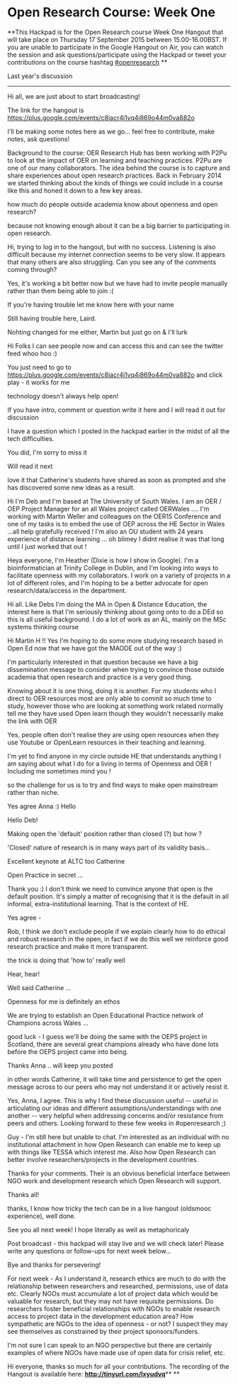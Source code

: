# Open Research Course: Week One 

**This Hackpad is for the Open Research course Week One Hangout that will take place on Thursday 17 September 2015 between 15.00-16.00BST. If you are unable to participate in the Google Hangout on Air, you can watch the session and ask questions/participate using the Hackpad or tweet your contributions on the course hashtag [#openresearch](https://p2pu.hackpad.com/ep/search/?q=%23openresearch) **

Last year's discussion

_____________________________________

Hi all, we are just about to start broadcasting!

The link for the hangout is [](https://plus.google.com/events/c8iacr4j1vq4i869o44m0va882o)https://plus.google.com/events/c8iacr4j1vq4i869o44m0va882o

I'll be making some notes here as we go...  feel free to contribute, make notes, ask questions!

Background to the course: OER Research Hub has been working with P2Pu to look at the impact of OER on learning and teaching practices.  P2Pu are one of our many collaborators.  The idea behind the course is to capture and share experiences about open research practices.   Back in February 2014 we started thinking about the kinds of things we could include in a course like this and honed it down to a few key areas.  

how much do people outside academia know about openness and open research?

because not knowing enough about it can be a big barrier to participating in open research.

Hi, trying to log in to the hangout, but with no success. Listening is also difficult because my internet connection seems to be very slow. It appears that many others are also struggling. Can you see any of the comments coming through?

Yes, it's working a bit better now but we have had to invite people manually rather than them being able to join :(

If you're having trouble let me know here with your name

Still having trouble here, Laird.

Nohting changed for me either, Martin but just go on & I'll lurk

Hi Folks I can see people now and can access this and can see the twitter feed whoo hoo :)

You just need to go to [](https://plus.google.com/events/c8iacr4j1vq4i869o44m0va882o)https://plus.google.com/events/c8iacr4j1vq4i869o44m0va882o and click play - it works for me

technology doesn't always help open!

If you have intro, comment or question write it here and I will read it out for discussion

I have a question which I posted in the hackpad earlier in the midst of all the tech difficulties.

You did, I'm sorry to miss it

Will read it next

love it that Catherine's students have shared as soon as prompted and she has discovered some new ideas as a result.

Hi I'm Deb and I'm based at The University of South Wales. I am an OER / OEP Project Manager for an all Wales project called OERWales .... I'm working with Martin Weller and colleagues on the OER15 Conference and one of my tasks is to embed the use of OEP across the HE Sector in Wales ...all help gratefully received ! I'm also an OU student with 24 years experience of distance learning ... oh blimey I didnt realise it was that long until I just worked that out !

Heya everyone, I'm Heather (Dixie is how I show in Google). I'm a bioinformatician at Trinity College in Dublin, and I'm looking into ways to facilitate openness with my collaborators. I work on a variety of projects in a lot of different roles, and I'm hoping to be a better advocate for open research/data/access in the department. 

Hi all. Like Debs I'm doing the MA in Open & Distance Education, the interest here is that I'm seriously thinking about going onto to do a DEd so this is all useful background. I do a lot of work as an AL, mainly on the MSc systems thinking course

Hi Martin  H !! Yes I'm hoping to do some more studying research based in Open Ed now that we have got the MAODE out of the way :)

I'm particularly interested in that question because we have a big dissemination message to consider when trying to convince those outside academia that open research and practice is a very good thing.

Knowing about it is one thing, doing it is another. For my students who I direct to OER resources most are only able to commit so much time to study, however those who are looking at something work related normally tell me they have used Open learn though they wouldn't necessarily make the link with OER

Yes, people often don't realise they are using open resources when they use Youtube or OpenLearn resources in their teaching and learning.

I'm yet to find anyone in my circle outside HE that understands anything I am saying about what I do for a living in terms of Openness and OER ! Including me sometimes mind you !

so the challenge for us is to try and find ways to make open mainstream rather than niche.

Yes agree Anna :) Hello

Hello Deb!

Making open the 'default' position rather than closed (?)  but how ?

'Closed' nature of research is in many ways part of its validity basis... 

Excellent keynote at ALTC too Catherine 

Open Practice in secret ...

Thank you :) I don't think we need to convince anyone that open is the default position. It's simply a matter of recognising that it is the default in all informal, extra-institutional learning. That is the context of HE.

Yes agree - 

Rob, I think we don't exclude people if we explain clearly how to do ethical and robust research in the open, in fact if we do this well we reinforce good research practice and make it more transparent.

the trick is doing that 'how to' really well 

Hear, hear! 

Well said Catherine ...

Openness for me is definitely an ethos 

We are trying to establish an Open Educational Practice network of Champions across Wales ...

good luck - I guess we'll be doing the same with the OEPS project in Scotland, there are several great champions already who have done lots before the OEPS project came into being.

Thanks Anna .. will keep you posted 

in other words Catherine, it will take time and persistence to get the open message across to our peers who may not understand it or actively resist it.

Yes, Anna, I agree. This is why I find these discussion useful -- useful in articulating our ideas and different assumptions/understandings with one another -- very helpful when addressing concerns and/or resistance from peers and others. Looking forward to these few weeks in #openresearch ;)

Guy - I'm still here but unable to chat.  I'm interested as an individual with no institutional attachment in how Open Research can enable me to keep up with things like TESSA which interest me. Also how Open Research can better involve researchers/projects in the development countries.

Thanks for your comments. Their is an obvious beneficial interface between NGO work and development research which Open Research will support.

Thanks all!

thanks, I know how tricky the tech can be in a live hangout (oldsmooc experience), well done.

See you all next week! I hope literally as well as metaphoricaly

Post broadcast - this hackpad will stay live and we will check later! Please write any questions or follow-ups for next week below... 

Bye and thanks for persevering!

For next week - As I understand it, research ethics are much to do with the relationship between researchers and researched, permissions, use of data etc.  Clearly NGOs must accumulate a lot of project data which would be valuable for research, but they may not have requisite permissions.  Do researchers foster beneficial relationships with NGOs to enable research access to project data in the development education area? How sympathetic are NGOs to the idea of openness - or not? I suspect they may see themselves as constrained by their project sponsors/funders.

I'm not sure I can speak to an NGO perspective but there are certainly examples of where NGOs have made use of open data for crisis relief, etc.

Hi everyone, thanks so much for all your contributions. The recording of the Hangout is available here: [](http://tinyurl.com/lxyudvq)**http://tinyurl.com/lxyudvq**** **